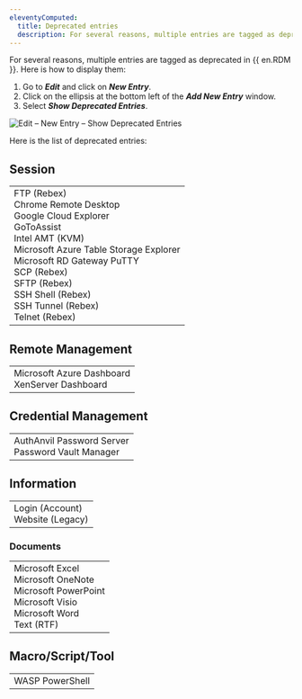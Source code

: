 ```yaml
---
eleventyComputed:
  title: Deprecated entries
  description: For several reasons, multiple entries are tagged as deprecated in {{ en.RDM }}.
---
```

For several reasons, multiple entries are tagged as deprecated in {{ en.RDM }}.
Here is how to display them:
1. Go to ***Edit*** and click on ***New Entry***.
1. Click on the ellipsis at the bottom left of the ***Add New Entry*** window.
1. Select ***Show Deprecated Entries***.

![Edit – New Entry – Show Deprecated Entries](https://cdnweb.devolutions.net/docs/docs_en_kb_KB4130.png)

Here is the list of deprecated entries:

## Session

<table>
	<tr>
		<td>
FTP (Rebex)<br>
Chrome Remote Desktop<br>
Google Cloud Explorer<br>
GoToAssist<br>
Intel AMT (KVM)<br>
Microsoft Azure Table Storage Explorer<br>
Microsoft RD Gateway
PuTTY<br>
SCP (Rebex)<br>
SFTP (Rebex)<br>
SSH Shell (Rebex)<br>
SSH Tunnel (Rebex)<br>
Telnet (Rebex)<br>
		</td>
	</tr>
</table>

## Remote Management

<table>
	<tr>
		<td>
Microsoft Azure Dashboard<br>
XenServer Dashboard<br>
		</td>
	</tr>
</table>

## Credential Management

<table>
	<tr>
		<td>
AuthAnvil Password Server<br>
Password Vault Manager<br>
		</td>
	</tr>
</table>

## Information

<table>
	<tr>
		<td>
Login (Account)<br>
Website (Legacy)<br>
		</td>
	</tr>
</table>

### Documents
<table>
	<tr>
		<td>
Microsoft Excel<br>
Microsoft OneNote<br>
Microsoft PowerPoint<br>
Microsoft Visio<br>
Microsoft Word<br>
Text (RTF)<br>
		</td>
	</tr>
</table>

## Macro/Script/Tool

<table>
	<tr>
		<td>
WASP PowerShell<br>
		</td>
	</tr>
</table>
